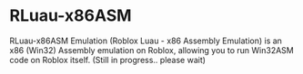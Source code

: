 # RLuau-x86ASM
RLuau-x86ASM Emulation (Roblox Luau - x86 Assembly Emulation) is an x86 (Win32) Assembly emulation on Roblox, allowing you to run Win32ASM code on Roblox itself. 
(Still in progress.. please wait)
